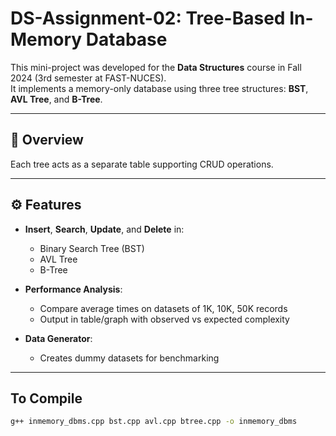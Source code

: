 # DS-Assignment-02: Tree-Based In-Memory Database

This mini-project was developed for the **Data Structures** course in Fall 2024 (3rd semester at FAST-NUCES).  
It implements a memory-only database using three tree structures: **BST**, **AVL Tree**, and **B-Tree**.

---

## 📌 Overview

Each tree acts as a separate table supporting CRUD operations.

---

## ⚙️ Features

- **Insert**, **Search**, **Update**, and **Delete** in:
  - Binary Search Tree (BST)
  - AVL Tree
  - B-Tree

- **Performance Analysis**:
  - Compare average times on datasets of 1K, 10K, 50K records
  - Output in table/graph with observed vs expected complexity

- **Data Generator**:
  - Creates dummy datasets for benchmarking

---

## To Compile
```bash
g++ inmemory_dbms.cpp bst.cpp avl.cpp btree.cpp -o inmemory_dbms
```

